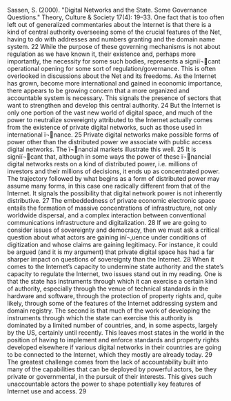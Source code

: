 ﻿Sassen, S. (2000). "Digital Networks and the State. Some Governance Questions." Theory, Culture & Society 17(4): 19–33.
One fact that is too often left out of generalized commentaries about the Internet is that there is a kind of central authority overseeing some of the crucial features of the Net, having to do with addresses and numbers granting and the domain name system. 22
While the purpose of these governing mechanisms is not about regulation as we have known it, their existence and, perhaps more importantly, the necessity for some such bodies, represents a signiï¬cant operational opening for some sort of regulation/governance. This is often overlooked in discussions about the Net and its freedoms. As the Internet has grown, become more international and gained in economic importance, there appears to be growing concern that a more organized and accountable system is necessary. This signals the presence of sectors that want to strengthen and develop this central authority. 24 
But the Internet is only one portion of the vast new world of digital space, and much of the power to neutralize sovereignty attributed to the Internet actually comes from the existence of private digital networks, such as those used in international ï¬nance. 25
Private digital networks make possible forms of power other than the distributed power we associate with public access digital networks. The ï¬nancial markets illustrate this well. 25
It is signiï¬cant that, although in some ways the power of these ï¬nancial digital networks rests on a kind of distributed power, i.e. millions of investors and their millions of decisions, it ends up as concentrated power. The trajectory followed by what begins as a form of distributed power may assume many forms, in this case one radically different from that of the Internet. It signals the possibility that digital network power is not inherently distributive.  27
The embeddedness of private economic electronic space entails the formation of massive concentrations of infrastructure, not only worldwide dispersal, and a complex interaction between conventional communications infrastructure and digitalization. 28
If we are going to consider issues of sovereignty and democracy, then we must ask a critical question about what actors are gaining inï¬‚uence under conditions of digitization and whose claims are gaining legitimacy. For instance, it could be argued (and it is my argument) that private digital space has had a far sharper impact on questions of sovereignty than the Internet. 28
When it comes to the Internet’s capacity to undermine state authority and the state’s capacity to regulate the Internet, two issues stand out in my reading. One is that the state has instruments through which it can exercise a certain kind of authority, especially through the venue of technical standards in the hardware and software, through the protection of property rights and, quite likely, through some of the features of the Internet addressing system and domain registry. The second is that much of the work of developing the instruments through which the state can exercise this authority is dominated by a limited number of countries, and, in some aspects, largely by the US, certainly until recently. This leaves most states in the world in the position of having to implement and enforce standards and property rights developed elsewhere if various digital networks in their countries are going to be connected to the Internet, which they mostly are already today. 29
The greatest challenge comes from the lack of accountability built into many of the capabilities that can be deployed by powerful actors, be they private or governmental, in the pursuit of their interests. This gives such unaccountable actors the power to shape potentially key features of Internet use and access. 29
